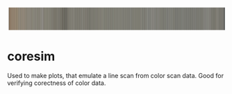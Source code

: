 ![sample image](sample_output.png)

# coresim
Used to make plots, that emulate a line scan from color scan data. Good for verifying corectness of color data.
